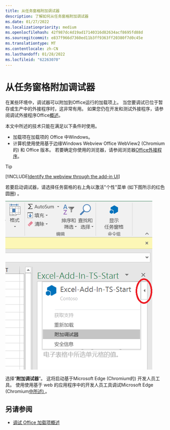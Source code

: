 ```yaml
---
title: 从任务窗格附加调试器
description: 了解如何从任务窗格附加调试器
ms.date: 01/27/2022
ms.localizationpriority: medium
ms.openlocfilehash: 42f987dc4d19ad17140316d82634acf8695fd88d
ms.sourcegitcommit: e837f966d7360ed11b3ff9363ff20380f7d0c45e
ms.translationtype: MT
ms.contentlocale: zh-CN
ms.lasthandoff: 01/28/2022
ms.locfileid: "62263070"
---
```

# <a name="attach-a-debugger-from-the-task-pane"></a>从任务窗格附加调试器

在某些环境中，调试器可以附加到Office运行的加载项上。 当您要调试已位于暂存或生产中的外接程序时，这非常有用。 如果您仍在开发和测试外接程序，请参阅调试外接程序Office[概述](debug-add-ins-overview.md)。

本文中所述的技术只能在满足以下条件时使用。

- 加载项在加载项的 Office 中Windows。
- 计算机使用使用基于边缘Windows Webview Office WebView2 (Chromium的) 和 Office 版本。 若要确定你使用的浏览器，请参阅浏览器[Office外接程序](../concepts/browsers-used-by-office-web-add-ins.md)。

> [!TIP]
> [!INCLUDE[Identify the webview through the add-in UI](../includes/identify-webview-in-ui.md)]

若要启动调试器，请选择任务窗格的右上角以激活"个性"菜单 (如下图所示的红色圆圈) 。

!["附加调试器"菜单的屏幕截图。](../images/attach-debugger.png)

选择“**附加调试器**”。 这将启动基于Microsoft Edge (Chromium的) 开发人员工具。 使用使用基于 web 的应用程序中的开发人员工具调试Microsoft Edge (Chromium[中所述) ](debug-add-ins-using-devtools-edge-chromium.md)。

## <a name="see-also"></a>另请参阅

- [调试 Office 加载项概述](debug-add-ins-overview.md)

